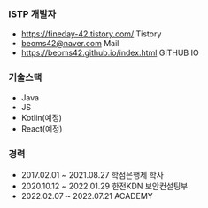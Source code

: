 
### ISTP 개발자
- https://fineday-42.tistory.com/ Tistory
- beoms42@naver.com Mail
- https://beoms42.github.io/index.html GITHUB IO 

### 기술스택
- Java
- JS
- Kotlin(예정)
- React(예정)

### 경력
- 2017.02.01 ~ 2021.08.27 학점은행제 학사
- 2020.10.12 ~ 2022.01.29 한전KDN 보안컨설팅부
- 2022.02.07 ~ 2022.07.21 ACADEMY

<div align=center>
